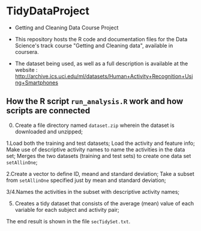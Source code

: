 # TidyDataProject
* Getting and Cleaning Data Course Project

* This repository hosts the R code and documentation files for the Data Science's track course "Getting and Cleaning data", available in coursera.

* The dataset being used, as well as a full description is available at the website : http://archive.ics.uci.edu/ml/datasets/Human+Activity+Recognition+Using+Smartphones

## How the R script `run_analysis.R` work and how scripts are connected

0. Create a file directory named `dataset.zip` wherein the dataset is downloaded and unzipped;

1.Load both the training and test datasets;
  Load the activity and feature info;
  Make use of descriptive activity names to name the activities in the data set;
  Merges the two datasets (training and test sets) to create one data set `setAllinOne`;

2.Create a vector to define ID, meand and standard deviation;
  Take a subset from `setAllinOne` specified just by mean and standard deviation;

3/4.Names the activities in the subset with descriptive activity names;

5. Creates a tidy dataset that consists of the average (mean) value of each variable for each subject and activity pair;

The end result is shown in the file `secTidySet.txt`.
